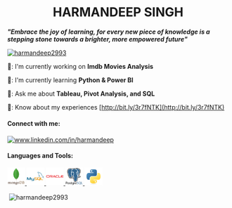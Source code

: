 <h1 align="center">HARMANDEEP SINGH</h1>

***"Embrace the joy of learning, for every new piece of knowledge is a stepping stone towards a brighter, more empowered future"***

<p align="left"> <a href="https://github.com/ryo-ma/github-profile-trophy"><img src="https://github-profile-trophy.vercel.app/?username=harmandeep2993" alt="harmandeep2993" /></a> </p>


🔭: I'm currently working on **Imdb Movies Analysis**

🌱: I'm currently learning **Python & Power BI**

💬: Ask me about **Tableau, Pivot Analysis, and SQL**

📄: Know about my experiences [http://bit.ly/3r7fNTK](http://bit.ly/3r7fNTK)

<h4 align="left">Connect with me:</h4>
<p align="left">
<a href="https://linkedin.com/in/www.linkedin.com/in/harmandeep" target="blank"><img align="center" src="https://raw.githubusercontent.com/rahuldkjain/github-profile-readme-generator/master/src/images/icons/Social/linked-in-alt.svg" alt="www.linkedin.com/in/harmandeep" height="30" width="40" /></a>
</p>

<h4 align="left">Languages and Tools:</h4>
<p align="left"> <a href="https://www.mongodb.com/" target="_blank" rel="noreferrer"> <img src="https://raw.githubusercontent.com/devicons/devicon/master/icons/mongodb/mongodb-original-wordmark.svg" alt="mongodb" width="40" height="40"/> </a> <a href="https://www.mysql.com/" target="_blank" rel="noreferrer"> <img src="https://raw.githubusercontent.com/devicons/devicon/master/icons/mysql/mysql-original-wordmark.svg" alt="mysql" width="40" height="40"/> </a> <a href="https://www.oracle.com/" target="_blank" rel="noreferrer"> <img src="https://raw.githubusercontent.com/devicons/devicon/master/icons/oracle/oracle-original.svg" alt="oracle" width="40" height="40"/> </a> <a href="https://www.postgresql.org" target="_blank" rel="noreferrer"> <img src="https://raw.githubusercontent.com/devicons/devicon/master/icons/postgresql/postgresql-original-wordmark.svg" alt="postgresql" width="40" height="40"/> </a> <a href="https://www.python.org" target="_blank" rel="noreferrer"> <img src="https://raw.githubusercontent.com/devicons/devicon/master/icons/python/python-original.svg" alt="python" width="40" height="40"/> </a> </p>

<p>&nbsp;<img align="center" src="https://github-readme-stats.vercel.app/api?username=harmandeep2993&show_icons=true&locale=en" alt="harmandeep2993" /></p>
